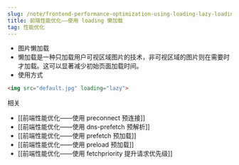 ```yaml
---
slug: /note/frontend-performance-optimization-using-loading-lazy-loading
title: 前端性能优化——使用 loading 懒加载
tag: 性能优化
---
```

- 图片懒加载
- 懒加载是一种只加载用户可视区域图片的技术，非可视区域的图片则在需要时才加载。这可以显著减少初始页面加载时间。
- 使用方式
```html
<img src="default.jpg" loading="lazy">
```

相关
- [[前端性能优化——使用 preconnect 预连接]]
- [[前端性能优化——使用 dns-prefetch 预解析]]
- [[前端性能优化——使用 prefetch 预加载]]
- [[前端性能优化——使用 preload 预加载]]
- [[前端性能优化——使用 fetchpriority 提升请求优先级]]

